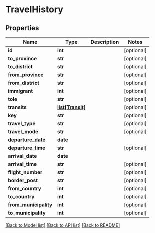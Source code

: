 # TravelHistory

## Properties
Name | Type | Description | Notes
------------ | ------------- | ------------- | -------------
**id** | **int** |  | [optional] 
**to_province** | **str** |  | [optional] 
**to_district** | **str** |  | [optional] 
**from_province** | **str** |  | [optional] 
**from_district** | **str** |  | [optional] 
**immigrant** | **int** |  | [optional] 
**tole** | **str** |  | [optional] 
**transits** | [**list[Transit]**](Transit.md) |  | [optional] 
**key** | **str** |  | [optional] 
**travel_type** | **str** |  | [optional] 
**travel_mode** | **str** |  | [optional] 
**departure_date** | **date** |  | 
**departure_time** | **str** |  | [optional] 
**arrival_date** | **date** |  | 
**arrival_time** | **str** |  | [optional] 
**flight_number** | **str** |  | [optional] 
**border_post** | **str** |  | [optional] 
**from_country** | **int** |  | [optional] 
**to_country** | **int** |  | [optional] 
**from_municipality** | **int** |  | [optional] 
**to_municipality** | **int** |  | [optional] 

[[Back to Model list]](../README.md#documentation-for-models) [[Back to API list]](../README.md#documentation-for-api-endpoints) [[Back to README]](../README.md)


